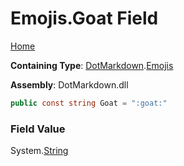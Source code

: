 # Emojis\.Goat Field

[Home](../../../README.md)

**Containing Type**: [DotMarkdown](../../README.md)\.[Emojis](../README.md)

**Assembly**: DotMarkdown\.dll

```csharp
public const string Goat = ":goat:"
```

### Field Value

System\.[String](https://docs.microsoft.com/en-us/dotnet/api/system.string)